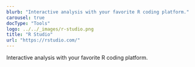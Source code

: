 ```yaml
---
blurb: "Interactive analysis with your favorite R coding platform."
carousel: true
docType: "Tools"
logo: ../../_images/r-studio.png
title: "R Studio"
url: "https://rstudio.com/"
---
```

Interactive analysis with your favorite R coding platform.
